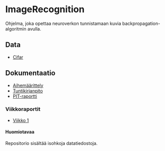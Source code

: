 # ImageRecognition

Ohjelma, joka opettaa neuroverkon tunnistamaan kuvia backpropagation-algoritmin avulla.


## Data
- [Cifar](https://www.cs.toronto.edu/~kriz/cifar.html)

## Dokumentaatio

 - [Aihemäärittely](https://github.com/SimoKorkolainen/ImageRecognition/blob/master/dokumentaatio/Aihemaarittely.md)
 - [Tuntikirjanpito](https://github.com/SimoKorkolainen/ImageRecognition/blob/master/dokumentaatio/tuntikirjanpito.md)
 - [PIT-raportti]( http://htmlpreview.github.io/?https://github.com/SimoKorkolainen/ImageRecognition/blob/master/dokumentaatio/pit-reports/201605221802/index.html)

### Viikkoraportit

- [Viikko 1](https://github.com/SimoKorkolainen/ImageRecognition/blob/master/dokumentaatio/viikkoraportit/viikkoraportti1.md)
 
 
#### Huomiotavaa

Repositorio sisältää isohkoja datatiedostoja.
